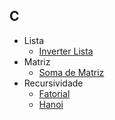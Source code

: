 ## C
  * Lista
    * [Inverter Lista](https://github.com/RyanCasf/C/blob/master/lista/inverter_lista.c)
  * Matriz
    * [Soma de Matriz](https://github.com/RyanCasf/C/blob/master/matriz/somar_matriz.c)
  * Recursividade
    * [Fatorial](https://github.com/RyanCasf/C/blob/master/recursivo/fatorial.c)
    * [Hanoi](https://github.com/RyanCasf/C/blob/master/recursivo/hanoi.c)
